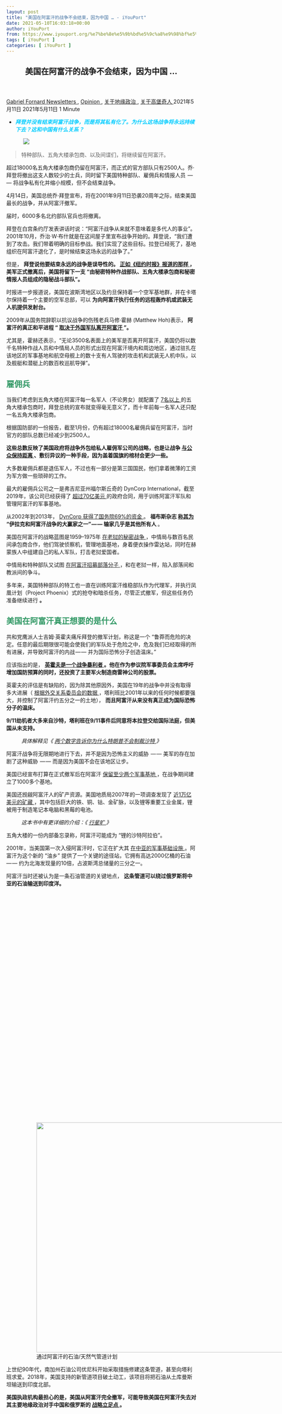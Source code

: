 ```yaml
---
layout: post
title: "美国在阿富汗的战争不会结束，因为中国 … - iYouPort"
date: 2021-05-10T16:03:18+00:00
author: iYouPort
from: https://www.iyouport.org/%e7%be%8e%e5%9b%bd%e5%9c%a8%e9%98%bf%e5%af%8c%e6%b1%97%e7%9a%84%e6%88%98%e4%ba%89%e4%b8%8d%e4%bc%9a%e7%bb%93%e6%9d%9f%ef%bc%8c%e5%9b%a0%e4%b8%ba%e4%b8%ad%e5%9b%bd/
tags: [ iYouPort ]
categories: [ iYouPort ]
---
```


<article class="post-16569 post type-post status-publish format-standard has-post-thumbnail hentry category-newsletters category-opinion category-56 category-57 tag-afghanistan tag-empire tag-geopolitics tag-russia tag-sino-american-relationship tag-stopthewar" id="post-16569">
 <header class="entry-header">
  <h1 class="entry-title">
   美国在阿富汗的战争不会结束，因为中国 …
  </h1>
 </header>
 <div class="entry-meta">
  <span class="byline">
   <a href="https://www.iyouport.org/author/gabrielfornard/" rel="author" title="由Gabriel Fornard发布">
    Gabriel Fornard
   </a>
  </span>
  <span class="cat-links">
   <a href="https://www.iyouport.org/category/newsletters/" rel="category tag">
    Newsletters
   </a>
   ,
   <a href="https://www.iyouport.org/category/opinion/" rel="category tag">
    Opinion
   </a>
   ,
   <a href="https://www.iyouport.org/category/%e5%85%b3%e4%ba%8e%e5%9c%b0%e7%bc%98%e6%94%bf%e6%b2%bb/" rel="category tag">
    关于地缘政治
   </a>
   ,
   <a href="https://www.iyouport.org/category/%e5%85%b3%e4%ba%8e%e9%ab%98%e5%a0%a1%e5%a5%87%e4%ba%ba/" rel="category tag">
    关于高堡奇人
   </a>
  </span>
  <span class="published-on">
   <time class="entry-date published" datetime="2021-05-11T00:03:18+08:00">
    2021年5月11日
   </time>
   <time class="updated" datetime="2021-05-11T13:04:04+08:00">
    2021年5月11日
   </time>
  </span>
  <span class="word-count">
   1 Minute
  </span>
 </div>
 <div class="entry-content">
  <ul>
   <li class="graf graf--p">
    <span style="color: #00ccff;">
     <em>
      <strong>
       拜登并没有结束阿富汗战争，而是将其私有化了。为什么这场战争将永远持续下去？这和中国有什么关系？
      </strong>
     </em>
    </span>
   </li>
  </ul>
  <figure class="graf graf--figure">
   <img class="graf-image aligncenter jetpack-lazy-image" data-height="720" data-image-id="0*D8M1dn3lYIva202E" data-lazy-src="https://cdn-images-1.medium.com/max/1067/0*D8M1dn3lYIva202E?is-pending-load=1" data-width="1280" src="https://cdn-images-1.medium.com/max/1067/0*D8M1dn3lYIva202E" srcset="data:image/gif;base64,R0lGODlhAQABAIAAAAAAAP///yH5BAEAAAAALAAAAAABAAEAAAIBRAA7"/>
   <noscript>
    <img class="graf-image aligncenter" data-height="720" data-image-id="0*D8M1dn3lYIva202E" data-width="1280" src="https://cdn-images-1.medium.com/max/1067/0*D8M1dn3lYIva202E"/>
   </noscript>
  </figure>
  <blockquote class="graf graf--blockquote">
   <p>
    特种部队、五角大楼承包商、以及间谍们，将继续留在阿富汗。
   </p>
  </blockquote>
  <p class="graf graf--p">
   超过18000名五角大楼承包商仍留在阿富汗，而正式的官方部队只有2500人。乔·拜登将撤出这支人数较少的士兵，同时留下美国特种部队、雇佣兵和情报人员  — — 将战争私有化并缩小规模，但不会结束战争。
  </p>
  <p class="graf graf--p">
   4月14日，美国总统乔·拜登宣布，将在2001年9月11日恐袭20周年之际，结束美国最长的战争，并从阿富汗撤军。
  </p>
  <p class="graf graf--p">
   届时，6000多名北约部队官兵也将撤离。
  </p>
  <p class="graf graf--p">
   拜登在白宫条约厅发表讲话时说：“阿富汗战争从来就不意味着是多代人的事业”。2001年10月，乔治·W·布什就是在这间屋子里宣布战争开始的。拜登说，“我们遭到了攻击。我们带着明确的目标参战。我们实现了这些目标。拉登已经死了，基地组织在阿富汗退化了，是时候结束这场永远的战争了。”
  </p>
  <p class="graf graf--p">
   但是，
   <strong class="markup--strong markup--p-strong">
    拜登说他要结束永远的战争是误导性的。
   </strong>
   <a class="markup--anchor markup--p-anchor" data-href="https://www.nytimes.com/2021/04/13/us/politics/biden-afghanistan-withdrawal.html" href="https://www.nytimes.com/2021/04/13/us/politics/biden-afghanistan-withdrawal.html" rel="noopener" target="_blank">
    <strong class="markup--strong markup--p-strong">
     正如《纽约时报》报道的那样
    </strong>
   </a>
   <strong class="markup--strong markup--p-strong">
    ，美军正式撤离后，美国将留下一支 “由秘密特种作战部队、五角大楼承包商和秘密情报人员组成的隐秘战斗部队”。
   </strong>
  </p>
  <p class="graf graf--p">
   时报进一步报道说，美国在波斯湾地区以及约旦保持着一个空军基地群，并在卡塔尔保持着一个主要的空军总部，可以
   <strong class="markup--strong markup--p-strong">
    为向阿富汗执行任务的远程轰炸机或武装无人机提供发射台。
   </strong>
  </p>
  <p class="graf graf--p">
   2009年从国务院辞职以抗议战争的伤残老兵马修·霍赫 (Matthew Hoh)表示，
   <strong class="markup--strong markup--p-strong">
    阿富汗的真正和平进程 “
   </strong>
   <a class="markup--anchor markup--p-anchor" data-href="https://accuracy.org/release/the-u-s-government-will-not-withdraw-forces-from-afghanistan/" href="https://accuracy.org/release/the-u-s-government-will-not-withdraw-forces-from-afghanistan/" rel="noopener" target="_blank">
    <strong class="markup--strong markup--p-strong">
     取决于外国军队离开阿富汗
    </strong>
   </a>
   <strong class="markup--strong markup--p-strong">
    ”。
   </strong>
  </p>
  <p class="graf graf--p">
   尤其是，霍赫还表示，“无论3500名表面上的美军是否离开阿富汗，美国仍将以数千名特种作战人员和中情局人员的形式出现在阿富汗境内和周边地区，通过驻扎在该地区的军事基地和航空母舰上的数十支有人驾驶的攻击机和武装无人机中队，以及舰艇和潜艇上的数百枚巡航导弹”。
  </p>
  <h2 class="graf graf--p">
   <span style="color: #339966;">
    <strong class="markup--strong markup--p-strong">
     雇佣兵
    </strong>
   </span>
  </h2>
  <p class="graf graf--p">
   当我们考虑到五角大楼在阿富汗每一名军人（不论男女）就配置了
   <a class="markup--anchor markup--p-anchor" data-href="https://www.stripes.com/news/middle-east/troop-levels-are-down-but-us-says-over-18-000-contractors-remain-in-afghanistan-1.659040" href="https://www.stripes.com/news/middle-east/troop-levels-are-down-but-us-says-over-18-000-contractors-remain-in-afghanistan-1.659040" rel="noopener" target="_blank">
    7名以上
   </a>
   的五角大楼承包商时，拜登总统的宣布就变得毫无意义了，而十年前每一名军人还只配一名五角大楼承包商。
  </p>
  <p class="graf graf--p">
   根据国防部的一份报告，截至1月份，仍有超过18000名雇佣兵留在阿富汗，当时官方的部队总数已经减少到2500人。
  </p>
  <p class="graf graf--p">
   <strong class="markup--strong markup--p-strong">
    这些总数反映了美国政府将战争外包给私人雇佣军公司的战略，也是让战争
   </strong>
   <a class="markup--anchor markup--p-anchor" data-href="https://apjjf.org/2014/12/52/Jeremy-Kuzmarov/4241.html" href="https://apjjf.org/2014/12/52/Jeremy-Kuzmarov/4241.html" rel="noopener" target="_blank">
    <strong class="markup--strong markup--p-strong">
     与公众保持距离
    </strong>
   </a>
   <strong class="markup--strong markup--p-strong">
    、敷衍异议的一种手段，因为盖着国旗的棺材会更少一些。
   </strong>
  </p>
  <p class="graf graf--p">
   大多数雇佣兵都是退伍军人，不过也有一部分是第三国国民，他们拿着微薄的工资为军方做一些琐碎的工作。
  </p>
  <p class="graf graf--p">
   最大的雇佣兵公司之一是弗吉尼亚州福尔斯丘奇的 DynCorp International，截至2019年，该公司已经获得了
   <a class="markup--anchor markup--p-anchor" data-href="https://www.dyn-intl.com/media-center/press-releases/dyncorp-international-awarded-9-month-extension-to-continue-supporting-u-s-army-in-afghanistan/" href="https://www.dyn-intl.com/media-center/press-releases/dyncorp-international-awarded-9-month-extension-to-continue-supporting-u-s-army-in-afghanistan/" rel="noopener" target="_blank">
    超过70亿美元
   </a>
   的政府合同，用于训练阿富汗军队和管理阿富汗的军事基地。
  </p>
  <p class="graf graf--p">
   从2002年到2013年，
   <a class="markup--anchor markup--p-anchor" data-href="https://www.thedailybeast.com/the-real-winner-of-the-afghan-war-is-this-shady-military-contractor" href="https://www.thedailybeast.com/the-real-winner-of-the-afghan-war-is-this-shady-military-contractor" rel="noopener" target="_blank">
    DynCorp 获得了国务院69%的资金
   </a>
   。
   <strong class="markup--strong markup--p-strong">
    福布斯杂志
   </strong>
   <a class="markup--anchor markup--p-anchor" data-href="https://www.forbes.com/2009/07/30/dyncorp-kbr-afghanistan-business-logistics-dyncorp.html?sh=5a3f9cd32cbb" href="https://www.forbes.com/2009/07/30/dyncorp-kbr-afghanistan-business-logistics-dyncorp.html?sh=5a3f9cd32cbb" rel="noopener" target="_blank">
    <strong class="markup--strong markup--p-strong">
     称其为
    </strong>
   </a>
   <strong class="markup--strong markup--p-strong">
    “伊拉克和阿富汗战争的大赢家之一” — — 输家几乎是其他所有人
   </strong>
   。
  </p>
  <p class="graf graf--p">
   美国在阿富汗的战略蓝图是1959–1975年
   <a class="markup--anchor markup--p-anchor" data-href="https://www.zinnedproject.org/materials/voices-from-the-plain-of-jars/" href="https://www.zinnedproject.org/materials/voices-from-the-plain-of-jars/" rel="noopener" target="_blank">
    在老挝的秘密战争
   </a>
   ，中情局与数百名民间承包商合作，他们驾驶侦察机，管理地面基地，身着便衣操作雷达站，同时在赫蒙族人中组建自己的私人军队，打击老挝爱国者。
  </p>
  <p class="graf graf--p">
   中情局和特种部队又试图
   <a class="markup--anchor markup--p-anchor" data-href="https://www.globalsecurity.org/military/library/report/2009/2009_one_tribe_at_a_time.pdf" href="https://www.globalsecurity.org/military/library/report/2009/2009_one_tribe_at_a_time.pdf" rel="noopener" target="_blank">
    在阿富汗招募部落分子
   </a>
   ，和在老挝一样，陷入部落间和教派间的争斗。
  </p>
  <p class="graf graf--p">
   多年来，美国特种部队的特工也一直在训练阿富汗维稳部队作为代理军，并执行凤凰计划（Project Phoenix）式的抢夺和暗杀任务，尽管正式撤军，但这些任务仍准备继续进行
   <strong class="markup--strong markup--p-strong">
    。
   </strong>
  </p>
  <h2 class="graf graf--p">
   <span style="color: #339966;">
    <strong class="markup--strong markup--p-strong">
     美国在阿富汗真正想要的是什么
    </strong>
   </span>
  </h2>
  <p class="graf graf--p">
   共和党鹰派人士吉姆·英霍夫痛斥拜登的撤军计划，称这是一个 “鲁莽而危险的决定。任意的最后期限很可能会使我们的军队处于危险之中，危及我们已经取得的所有进展，并导致阿富汗的内战 — — 并为国际恐怖分子创造温床。”
  </p>
  <p class="graf graf--p">
   应该指出的是，
   <a class="markup--anchor markup--p-anchor" data-href="https://www.defensenews.com/congress/2018/12/13/inhofe-bought-defense-stocks-before-calling-for-budget-hike/" href="https://www.defensenews.com/congress/2018/12/13/inhofe-bought-defense-stocks-before-calling-for-budget-hike/" rel="noopener" target="_blank">
    <strong class="markup--strong markup--p-strong">
     英霍夫是一个战争暴利者
    </strong>
   </a>
   <strong class="markup--strong markup--p-strong">
    。他在作为参议院军事委员会主席呼吁增加国防预算的同时，还投资了主要军火制造商雷神公司的股票。
   </strong>
  </p>
  <p class="graf graf--p">
   英霍夫的评估是有缺陷的，因为除其他原因外，美国在19年的战争中并没有取得多大进展（
   <a class="markup--anchor markup--p-anchor" data-href="https://www.cfr.org/backgrounder/taliban-afghanistan" href="https://www.cfr.org/backgrounder/taliban-afghanistan" rel="noopener" target="_blank">
    根据外交关系委员会的数据
   </a>
   ，塔利班比2001年以来的任何时候都要强大，并控制了阿富汗约五分之一的土地），
   <strong class="markup--strong markup--p-strong">
    而且阿富汗从来没有真正成为国际恐怖分子的温床。
   </strong>
  </p>
  <p class="graf graf--p">
   <strong class="markup--strong markup--p-strong">
    9/11劫机者大多来自沙特，塔利班在9/11事件后同意将本拉登交给国际法庭，但美国从未支持。
   </strong>
  </p>
  <p class="graf graf--p" style="padding-left: 40px;">
   <em class="markup--em markup--p-em">
    具体解释见《
   </em>
   <a class="markup--anchor markup--p-anchor" data-href="https://www.iyouport.org/%e4%b8%a4%e4%b8%aa%e6%95%b0%e5%ad%97%e5%91%8a%e8%af%89%e4%bd%a0%e4%b8%ba%e4%bb%80%e4%b9%88%e7%89%b9%e6%9c%97%e6%99%ae%e4%b8%8d%e4%bc%9a%e5%88%b6%e8%a3%81%e6%b2%99%e7%89%b9/" href="https://www.iyouport.org/%e4%b8%a4%e4%b8%aa%e6%95%b0%e5%ad%97%e5%91%8a%e8%af%89%e4%bd%a0%e4%b8%ba%e4%bb%80%e4%b9%88%e7%89%b9%e6%9c%97%e6%99%ae%e4%b8%8d%e4%bc%9a%e5%88%b6%e8%a3%81%e6%b2%99%e7%89%b9/" rel="noopener" target="_blank">
    <em class="markup--em markup--p-em">
     两个数字告诉你为什么特朗普不会制裁沙特
    </em>
   </a>
   <em class="markup--em markup--p-em">
    》
   </em>
  </p>
  <p class="graf graf--p">
   阿富汗战争将无限期地进行下去，并不是因为恐怖主义的威胁  — — 美军的存在加剧了这种威胁  — — 而是因为美国不会在该地区让步。
  </p>
  <p class="graf graf--p">
   美国已经宣布打算在正式撤军后在阿富汗
   <a class="markup--anchor markup--p-anchor" data-href="https://www.usnews.com/news/world/articles/2020-12-02/us-military-to-keep-two-larger-afghan-bases-after-drawdown-to-2-500" href="https://www.usnews.com/news/world/articles/2020-12-02/us-military-to-keep-two-larger-afghan-bases-after-drawdown-to-2-500" rel="noopener" target="_blank">
    保留至少两个军事基地
   </a>
   ，在战争期间建立了1000多个基地。
  </p>
  <p class="graf graf--p">
   美国还觊觎阿富汗人的矿产资源。美国地质局2007年的一项调查发现了
   <a class="markup--anchor markup--p-anchor" data-href="https://www.mining.com/1-trillion-motherlode-of-lithium-and-gold-discovered-in-afghanistan/" href="https://www.mining.com/1-trillion-motherlode-of-lithium-and-gold-discovered-in-afghanistan/" rel="noopener" target="_blank">
    近1万亿美元的矿藏
   </a>
   ，其中包括巨大的铁、铜、钴、金矿脉，以及锂等重要工业金属，锂被用于制造笔记本电脑和黑莓的电池。
  </p>
  <p class="graf graf--p" style="padding-left: 40px;">
   <em class="markup--em markup--p-em">
    这本书中有更详细的介绍：《
   </em>
   <a class="markup--anchor markup--p-anchor" data-href="https://www.iyouport.org/%e5%a4%96%e8%a1%a8%e6%98%af%e9%aa%97%e4%ba%ba%e7%9a%84/" href="https://www.iyouport.org/%e5%a4%96%e8%a1%a8%e6%98%af%e9%aa%97%e4%ba%ba%e7%9a%84/" rel="noopener" target="_blank">
    <em class="markup--em markup--p-em">
     行星旷
    </em>
   </a>
   <em class="markup--em markup--p-em">
    》
   </em>
  </p>
  <p class="graf graf--p">
   五角大楼的一份内部备忘录称，阿富汗可能成为 “锂的沙特阿拉伯”。
  </p>
  <p class="graf graf--p">
   2001年，当美国第一次入侵阿富汗时，它正在扩大其
   <a class="markup--anchor markup--p-anchor" data-href="https://covertactionmagazine.com/2020/12/26/americas-longest-war-an-afghans-perspective/" href="https://covertactionmagazine.com/2020/12/26/americas-longest-war-an-afghans-perspective/" rel="noopener" target="_blank">
    在中亚的军事基础设施
   </a>
   。阿富汗为这个新的 “油乡” 提供了一个关键的途径站，它拥有高达2000亿桶的石油  — — 约为北海发现量的10倍，占波斯湾总储量的三分之一。
  </p>
  <p class="graf graf--p">
   阿富汗当时还被认为是一条石油管道的关键地点，
   <strong class="markup--strong markup--p-strong">
    这条管道可以绕过俄罗斯将中亚的石油输送到印度洋。
   </strong>
  </p>
  <figure class="graf graf--figure">
   <p>
    <figure class="wp-caption aligncenter" style="width: 984px">
     <img alt="" class="graf-image jetpack-lazy-image" data-height="610" data-image-id="1*k9QFfyqpY6ze77eXvrn4Mg.png" data-lazy-src="https://i1.wp.com/cdn-images-1.medium.com/max/1067/1*k9QFfyqpY6ze77eXvrn4Mg.png?resize=984%2C610&amp;is-pending-load=1#038;ssl=1" data-recalc-dims="1" data-width="984" height="610" src="https://i1.wp.com/cdn-images-1.medium.com/max/1067/1*k9QFfyqpY6ze77eXvrn4Mg.png?resize=984%2C610&amp;ssl=1" srcset="data:image/gif;base64,R0lGODlhAQABAIAAAAAAAP///yH5BAEAAAAALAAAAAABAAEAAAIBRAA7" width="984"/>
     <noscript>
      <img alt="" class="graf-image" data-height="610" data-image-id="1*k9QFfyqpY6ze77eXvrn4Mg.png" data-recalc-dims="1" data-width="984" height="610" src="https://i1.wp.com/cdn-images-1.medium.com/max/1067/1*k9QFfyqpY6ze77eXvrn4Mg.png?resize=984%2C610&amp;ssl=1" width="984"/>
     </noscript>
     <figcaption class="wp-caption-text">
      通过阿富汗的石油/天然气管道计划
     </figcaption>
    </figure>
   </p>
  </figure>
  <p class="graf graf--p">
   上世纪90年代，南加州石油公司优尼科开始采取措施修建这条管道，甚至向塔利班求爱。2018年，美国支持的新管道项目破土动工，该项目将把石油从土库曼斯坦输送到印度北部。
  </p>
  <p class="graf graf--p">
   <strong class="markup--strong markup--p-strong">
    美国执政机构最担心的是，美国从阿富汗完全撤军，可能导致美国在阿富汗失去对其主要地缘政治对手中国和俄罗斯的
   </strong>
   <a class="markup--anchor markup--p-anchor" data-href="https://eurasiantimes.com/us-fears-losing-strategic-foothold-in-afghanistan-to-china-russia-analysis/" href="https://eurasiantimes.com/us-fears-losing-strategic-foothold-in-afghanistan-to-china-russia-analysis/" rel="noopener" target="_blank">
    <strong class="markup--strong markup--p-strong">
     战略立足点
    </strong>
   </a>
   <strong class="markup--strong markup--p-strong">
    。
   </strong>
  </p>
  <figure class="graf graf--figure">
   <p>
    <figure class="wp-caption aligncenter" style="width: 1067px">
     <img alt="" class="graf-image jetpack-lazy-image" data-height="1240" data-image-id="1*0-Wxy5816EVQSbeZDBckHA.png" data-lazy-src="https://i1.wp.com/cdn-images-1.medium.com/max/1067/1*0-Wxy5816EVQSbeZDBckHA.png?resize=1067%2C1142&amp;is-pending-load=1#038;ssl=1" data-recalc-dims="1" data-width="1158" height="1142" src="https://i1.wp.com/cdn-images-1.medium.com/max/1067/1*0-Wxy5816EVQSbeZDBckHA.png?resize=1067%2C1142&amp;ssl=1" srcset="data:image/gif;base64,R0lGODlhAQABAIAAAAAAAP///yH5BAEAAAAALAAAAAABAAEAAAIBRAA7" width="1067"/>
     <noscript>
      <img alt="" class="graf-image" data-height="1240" data-image-id="1*0-Wxy5816EVQSbeZDBckHA.png" data-recalc-dims="1" data-width="1158" height="1142" src="https://i1.wp.com/cdn-images-1.medium.com/max/1067/1*0-Wxy5816EVQSbeZDBckHA.png?resize=1067%2C1142&amp;ssl=1" width="1067"/>
     </noscript>
     <figcaption class="wp-caption-text">
      <a href="https://covertactionmagazine.com/2020/12/09/was-the-now-forgotten-murder-of-one-man-on-september-9-2001-a-crucial-pre-condition-for-9-11/?fbclid=IwAR3orEMz9XqXbBq_0v5HdEPsW55Ksw3dxP26mgOOhda3RaR1Lt5sT1CUcZk" rel="noopener" target="_blank">
       Was the Now-Forgotten Murder of One Man on September 9, 2001 a Crucial Pre-condition for 9/11?
      </a>
     </figcaption>
    </figure>
   </p>
  </figure>
  <p class="graf graf--p">
   <a class="markup--anchor markup--p-anchor" data-href="https://gandhara.rferl.org/a/china-ramps-up-role-in-afghanistan-ahead-of-u-s-withdrawal-/30594555.html" href="https://gandhara.rferl.org/a/china-ramps-up-role-in-afghanistan-ahead-of-u-s-withdrawal-/30594555.html" rel="noopener" target="_blank">
    中国最近
   </a>
   增加了在阿富汗的贸易和投资 — — 该国与阿富汗有共同的边界  — — 并寻求与阿富汗政府和塔利班培养更好的关系。
  </p>
  <p class="graf graf--p">
   与此同时，俄罗斯在2014年
   <a class="markup--anchor markup--p-anchor" data-href="https://www.nbcnews.com/politics/national-security/bounties-or-not-russia-has-worked-expand-its-clout-afghanistan-n1232529" href="https://www.nbcnews.com/politics/national-security/bounties-or-not-russia-has-worked-expand-its-clout-afghanistan-n1232529" rel="noopener" target="_blank">
    重新开放了
   </a>
   喀布尔的一个文化中心，
   <a class="markup--anchor markup--p-anchor" data-href="https://www.rand.org/blog/2017/07/while-americans-fight-the-taliban-putin-is-making-headway.html" href="https://www.rand.org/blog/2017/07/while-americans-fight-the-taliban-putin-is-making-headway.html" rel="noopener" target="_blank">
    重建了
   </a>
   一个废弃的苏联友谊中心，
   <a class="markup--anchor markup--p-anchor" data-href="https://www.rand.org/blog/2017/07/while-americans-fight-the-taliban-putin-is-making-headway.html" href="https://www.rand.org/blog/2017/07/while-americans-fight-the-taliban-putin-is-making-headway.html" rel="noopener" target="_blank">
    扩大了
   </a>
   使馆人员，促进了经济投资，并向阿富汗政府提供了
   <a class="markup--anchor markup--p-anchor" data-href="https://www.nbcnews.com/politics/national-security/bounties-or-not-russia-has-worked-expand-its-clout-afghanistan-n1232529" href="https://www.nbcnews.com/politics/national-security/bounties-or-not-russia-has-worked-expand-its-clout-afghanistan-n1232529" rel="noopener" target="_blank">
    1万支
   </a>
   卡拉什尼科夫步枪。
  </p>
  <p class="graf graf--p">
   莫斯科
   <a class="markup--anchor markup--p-anchor" data-href="https://www.rferl.org/a/afghanistan-moscow-invests-in-future/25315632.html" href="https://www.rferl.org/a/afghanistan-moscow-invests-in-future/25315632.html" rel="noopener" target="_blank">
    还支持阿富汗的住房项目
   </a>
   ，并利用在喀布尔的人脉关系，
   <a class="markup--anchor markup--p-anchor" data-href="https://www.nbcnews.com/politics/national-security/bounties-or-not-russia-has-worked-expand-its-clout-afghanistan-n1232529" href="https://www.nbcnews.com/politics/national-security/bounties-or-not-russia-has-worked-expand-its-clout-afghanistan-n1232529" rel="noopener" target="_blank">
    与北方的民族权力掮客重修旧好
   </a>
   ，同时悄悄向塔利班示好。
  </p>
  <p class="graf graf--p">
   正如《CovertAction》杂志
   <a class="markup--anchor markup--p-anchor" data-href="https://covertactionmagazine.com/2020/12/26/americas-longest-war-an-afghans-perspective/" href="https://covertactionmagazine.com/2020/12/26/americas-longest-war-an-afghans-perspective/" rel="noopener" target="_blank">
    之前的一篇文章
   </a>
   所记录的那样，
   <strong class="markup--strong markup--p-strong">
    阿什拉夫·加尼领导的阿富汗现政府在很大程度上是美国创造的。它的军队由美国资助，每年花费约40亿美元。这种支持将继续下去 — — 除非国会切断这种支持 — — 同时还有每年近10亿美元的大规模
   </strong>
   <a class="markup--anchor markup--p-anchor" data-href="https://www.concernusa.org/story/foreign-aid-by-country/" href="https://www.concernusa.org/story/foreign-aid-by-country/" rel="noopener" target="_blank">
    <strong class="markup--strong markup--p-strong">
     美国对外援助项目
    </strong>
   </a>
   <strong class="markup--strong markup--p-strong">
    。
   </strong>
  </p>
  <p class="graf graf--p">
   美国希望让加尼继续执政，或者用另一个代理人取代他，以帮助美国在与俄罗斯和中国的地缘政治竞争中获胜，这与19世纪英国和俄罗斯之间的 “伟大游戏” 并没有什么不同。
  </p>
  <p class="graf graf--p">
   只要帝国争霸战保持不变，这样的战争就只会持续下去，一直，持续下去。
  </p>
  <p class="graf graf--p">
   <em class="markup--em markup--p-em">
    本文作者杰里米·库兹马罗夫是《CovertAction》杂志的总编，也是四本关于美国外交政策的书的作者。CovertAction 杂志专门调查全球间谍的秘密行动，曾因CIA的骚扰而连续数年关闭，于2018年5月重新发布。⚪️
   </em>
  </p>
  <p class="graf graf--p">
   <a class="markup--anchor markup--p-anchor" data-href="https://popularresistance.org/biden-isnt-ending-the-afghanistan-war-hes-privatizing-it/" href="https://popularresistance.org/biden-isnt-ending-the-afghanistan-war-hes-privatizing-it/" rel="noopener" target="_blank">
    BIDEN ISN’T ENDING THE AFGHANISTAN WAR, HE’S PRIVATIZING IT
   </a>
  </p>
  <div id="atatags-1611829871-60afb5e33e722">
  </div>
  <div class="sharedaddy sd-sharing-enabled">
   <div class="robots-nocontent sd-block sd-social sd-social-icon sd-sharing">
    <h3 class="sd-title">
     共享此文章：
    </h3>
    <div class="sd-content">
     <ul>
      <li class="share-twitter">
       <a class="share-twitter sd-button share-icon no-text" data-shared="sharing-twitter-16569" href="https://www.iyouport.org/%e7%be%8e%e5%9b%bd%e5%9c%a8%e9%98%bf%e5%af%8c%e6%b1%97%e7%9a%84%e6%88%98%e4%ba%89%e4%b8%8d%e4%bc%9a%e7%bb%93%e6%9d%9f%ef%bc%8c%e5%9b%a0%e4%b8%ba%e4%b8%ad%e5%9b%bd/?share=twitter" rel="nofollow noopener noreferrer" target="_blank" title="点击分享到Twitter">
        <span>
        </span>
        <span class="sharing-screen-reader-text">
         点击分享到Twitter（在新窗口中打开）
        </span>
       </a>
      </li>
      <li class="share-facebook">
       <a class="share-facebook sd-button share-icon no-text" data-shared="sharing-facebook-16569" href="https://www.iyouport.org/%e7%be%8e%e5%9b%bd%e5%9c%a8%e9%98%bf%e5%af%8c%e6%b1%97%e7%9a%84%e6%88%98%e4%ba%89%e4%b8%8d%e4%bc%9a%e7%bb%93%e6%9d%9f%ef%bc%8c%e5%9b%a0%e4%b8%ba%e4%b8%ad%e5%9b%bd/?share=facebook" rel="nofollow noopener noreferrer" target="_blank" title="点击分享到 Facebook ">
        <span>
        </span>
        <span class="sharing-screen-reader-text">
         点击分享到 Facebook （在新窗口中打开）
        </span>
       </a>
      </li>
      <li class="share-end">
      </li>
     </ul>
    </div>
   </div>
  </div>
  <div class="sharedaddy sd-block sd-like jetpack-likes-widget-wrapper jetpack-likes-widget-unloaded" data-name="like-post-frame-161182987-16569-60afb5e33ee4e" data-src="https://widgets.wp.com/likes/#blog_id=161182987&amp;post_id=16569&amp;origin=www.iyouport.org&amp;obj_id=161182987-16569-60afb5e33ee4e" id="like-post-wrapper-161182987-16569-60afb5e33ee4e">
   <h3 class="sd-title">
    赞过：
   </h3>
   <div class="likes-widget-placeholder post-likes-widget-placeholder" style="height: 55px;">
    <span class="button">
     <span>
      赞
     </span>
    </span>
    <span class="loading">
     正在加载……
    </span>
   </div>
   <span class="sd-text-color">
   </span>
   <a class="sd-link-color">
   </a>
  </div>
  <div class="jp-relatedposts" id="jp-relatedposts">
   <h3 class="jp-relatedposts-headline">
    <em>
     相关
    </em>
   </h3>
  </div>
 </div>
 <div class="entry-footer">
  <ul class="post-tags light-text">
   <li>
    Tagged
   </li>
   <li>
    <a href="https://www.iyouport.org/tag/afghanistan/" rel="tag">
     Afghanistan
    </a>
   </li>
   <li>
    <a href="https://www.iyouport.org/tag/empire/" rel="tag">
     empire
    </a>
   </li>
   <li>
    <a href="https://www.iyouport.org/tag/geopolitics/" rel="tag">
     Geopolitics
    </a>
   </li>
   <li>
    <a href="https://www.iyouport.org/tag/russia/" rel="tag">
     Russia
    </a>
   </li>
   <li>
    <a href="https://www.iyouport.org/tag/sino-american-relationship/" rel="tag">
     Sino-American relationship
    </a>
   </li>
   <li>
    <a href="https://www.iyouport.org/tag/stopthewar/" rel="tag">
     stopthewar
    </a>
   </li>
  </ul>
 </div>
 <div class="entry-author-wrapper">
  <div class="site-posted-on">
   <strong>
    Published
   </strong>
   <time class="entry-date published" datetime="2021-05-11T00:03:18+08:00">
    2021年5月11日
   </time>
   <time class="updated" datetime="2021-05-11T13:04:04+08:00">
    2021年5月11日
   </time>
  </div>
 </div>
</article>

